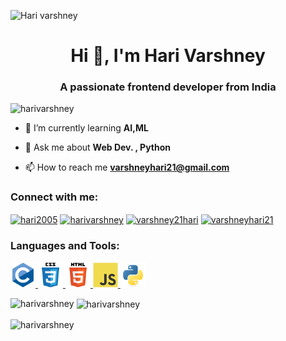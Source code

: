 ![Hari varshney](https://github.com/user-attachments/assets/0ac1dcf5-841a-4c72-971f-58a0819e2c6b)

<h1 align="center">Hi 👋, I'm Hari Varshney</h1>
<h3 align="center">A passionate frontend developer from India</h3>

<p align="left"> <img src="https://komarev.com/ghpvc/?username=harivarshney&label=Profile%20views&color=0e75b6&style=flat" alt="harivarshney" /> </p>

- 🌱 I’m currently learning **AI,ML**

- 💬 Ask me about **Web Dev. , Python**

- 📫 How to reach me **varshneyhari21@gmail.com**

<h3 align="left">Connect with me:</h3>
<p align="left">
<a href="https://linkedin.com/in/hari2005" target="blank"><img align="center" src="https://raw.githubusercontent.com/rahuldkjain/github-profile-readme-generator/master/src/images/icons/Social/linked-in-alt.svg" alt="hari2005" height="30" width="40" /></a>
<a href="https://kaggle.com/harivarshney" target="blank"><img align="center" src="https://raw.githubusercontent.com/rahuldkjain/github-profile-readme-generator/master/src/images/icons/Social/kaggle.svg" alt="harivarshney" height="30" width="40" /></a>
<a href="https://instagram.com/varshney21hari" target="blank"><img align="center" src="https://raw.githubusercontent.com/rahuldkjain/github-profile-readme-generator/master/src/images/icons/Social/instagram.svg" alt="varshney21hari" height="30" width="40" /></a>
<a href="https://www.hackerrank.com/varshneyhari21" target="blank"><img align="center" src="https://raw.githubusercontent.com/rahuldkjain/github-profile-readme-generator/master/src/images/icons/Social/hackerrank.svg" alt="varshneyhari21" height="30" width="40" /></a>
</p>

<h3 align="left">Languages and Tools:</h3>
<p align="left"> <a href="https://www.cprogramming.com/" target="_blank" rel="noreferrer"> <img src="https://raw.githubusercontent.com/devicons/devicon/master/icons/c/c-original.svg" alt="c" width="40" height="40"/> </a> <a href="https://www.w3schools.com/css/" target="_blank" rel="noreferrer"> <img src="https://raw.githubusercontent.com/devicons/devicon/master/icons/css3/css3-original-wordmark.svg" alt="css3" width="40" height="40"/> </a> <a href="https://www.w3.org/html/" target="_blank" rel="noreferrer"> <img src="https://raw.githubusercontent.com/devicons/devicon/master/icons/html5/html5-original-wordmark.svg" alt="html5" width="40" height="40"/> </a> <a href="https://developer.mozilla.org/en-US/docs/Web/JavaScript" target="_blank" rel="noreferrer"> <img src="https://raw.githubusercontent.com/devicons/devicon/master/icons/javascript/javascript-original.svg" alt="javascript" width="40" height="40"/> </a> <a href="https://www.python.org" target="_blank" rel="noreferrer"> <img src="https://raw.githubusercontent.com/devicons/devicon/master/icons/python/python-original.svg" alt="python" width="40" height="40"/> </a> </p>

<p><img align="left" src="https://github-readme-stats.vercel.app/api/top-langs?username=harivarshney&show_icons=true&locale=en&layout=compact" alt="harivarshney" /></p>

<p>&nbsp;<img align="center" src="https://github-readme-stats.vercel.app/api?username=harivarshney&show_icons=true&locale=en" alt="harivarshney" /></p>

<p><img align="center" src="https://github-readme-streak-stats.herokuapp.com/?user=harivarshney&" alt="harivarshney" /></p>

<!---
harivarshney/harivarshney is a ✨ special ✨ repository because its `README.md` (this file) appears on your GitHub profile.
You can click the Preview link to take a look at your changes.
--->
